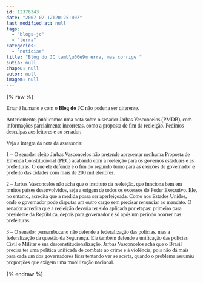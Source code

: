 ```yaml
---
id: 12376343
date: "2007-02-12T20:25:00Z"
last_modified_at: null
tags:
  - "blogs-jc"
  - "terra"
categories:
  - "noticias"
title: "Blog do JC tamb\u00e9m erra, mas corrige "
sutia: null
chapeu: null
autor: null
imagem: null
---
```

{% raw %}
<p><P><FONT face=Verdana>Errar é humano e com o <STRONG>Blog do JC</STRONG> não poderia ser diferente. </FONT></P></p>
<p><P><FONT face=Verdana>Anteriomente, publicamos uma nota sobre o senador Jarbas Vasconcelos (PMDB), com informações parcialmente incorretas, como a proposta de fim da reeleição. Pedimos desculpas aos leitores e ao senador.</FONT></P></p>
<p><P><FONT face=Verdana>Veja a íntegra da nota da&nbsp;assessoria:</FONT></P></p>
<p><P><FONT face=Verdana>1 – O senador eleito Jarbas Vasconcelos não pretende apresentar nenhuma Proposta de Emenda Constitucional (PEC) acabando com a reeleição para os governos estaduais e as prefeituras. O que ele defende é o fim do segundo turno para as eleições de governador e prefeito das cidades com mais de 200 mil eleitores.</FONT></P></p>
<p><P><FONT face=Verdana>2 – Jarbas Vasconcelos não acha que o instituto da reeleição, que funciona bem em muitos países desenvolvidos, seja a origem de todos os excessos do Poder Executivo. Ele, no entanto, acredita que a medida possa ser aperfeiçoada. Como nos Estados Unidos, onde o governador pode disputar um outro cargo sem precisar renunciar ao mandato. O senador acredita que a reeleição deveria ter sido aplicada por etapas: primeiro para presidente da República, depois para governador e só após um período ocorrer nas prefeituras. </FONT></P></p>
<p><P><FONT face=Verdana>3 – O senador pernambucano não defende a federalização das polícias, mas a federalização da questão da Segurança. </FONT><FONT face=Verdana>Ele também defende a unificação das polícias Civil e Militar e sua desconstitucionalização. Jarbas Vasconcelos acha que o Brasil precisa ter uma política unificada de combate ao crime e à violência, pois não dá mais para cada um dos governadores ficar tentando ver se acerta, quando o problema assumiu proporções que exigem uma mobilização nacional.</FONT> </P> </p>
{% endraw %}